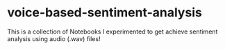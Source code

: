 # voice-based-sentiment-analysis

This is a collection of Notebooks I experimented to get achieve sentiment analysis using audio (.wav) files!
